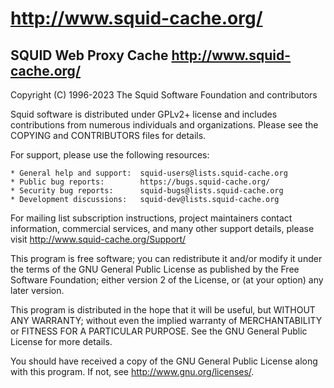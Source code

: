 # http://www.squid-cache.org/
SQUID Web Proxy Cache                        http://www.squid-cache.org/
------------------------------------------------------------------------

Copyright (C) 1996-2023 The Squid Software Foundation and contributors

Squid software is distributed under GPLv2+ license and includes 
contributions from numerous individuals and organizations.
Please see the COPYING and CONTRIBUTORS files for details.


For support, please use the following resources:

    * General help and support:  squid-users@lists.squid-cache.org
    * Public bug reports:        https://bugs.squid-cache.org/
    * Security bug reports:      squid-bugs@lists.squid-cache.org
    * Development discussions:   squid-dev@lists.squid-cache.org

For mailing list subscription instructions, project maintainers contact
information, commercial services, and many other support details, please
visit http://www.squid-cache.org/Support/


This program is free software; you can redistribute it and/or modify
it under the terms of the GNU General Public License as published by
the Free Software Foundation; either version 2 of the License, or
(at your option) any later version.

This program is distributed in the hope that it will be useful,
but WITHOUT ANY WARRANTY; without even the implied warranty of
MERCHANTABILITY or FITNESS FOR A PARTICULAR PURPOSE.  See the
GNU General Public License for more details.

You should have received a copy of the GNU General Public License
along with this program. If not, see http://www.gnu.org/licenses/.
